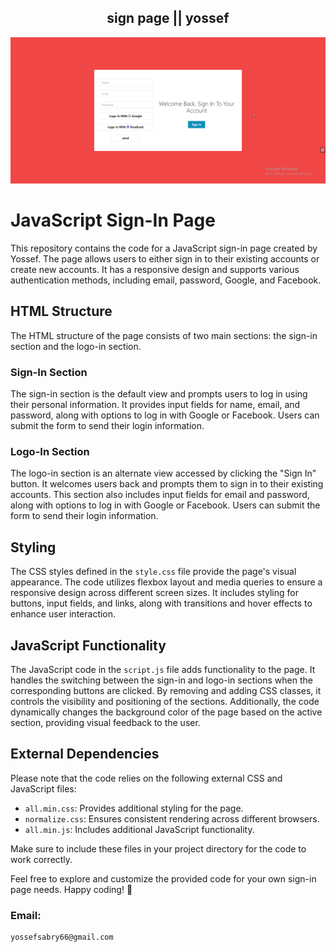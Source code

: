 <h2 align="center">sign page || yossef</h2>

![image](/chrome_N2sCOiYjAQ.png)

# JavaScript Sign-In Page

This repository contains the code for a JavaScript sign-in page created by Yossef. The page allows users to either sign in to their existing accounts or create new accounts. It has a responsive design and supports various authentication methods, including email, password, Google, and Facebook.

## HTML Structure

The HTML structure of the page consists of two main sections: the sign-in section and the logo-in section. 

### Sign-In Section

The sign-in section is the default view and prompts users to log in using their personal information. It provides input fields for name, email, and password, along with options to log in with Google or Facebook. Users can submit the form to send their login information.

### Logo-In Section

The logo-in section is an alternate view accessed by clicking the "Sign In" button. It welcomes users back and prompts them to sign in to their existing accounts. This section also includes input fields for email and password, along with options to log in with Google or Facebook. Users can submit the form to send their login information.

## Styling

The CSS styles defined in the `style.css` file provide the page's visual appearance. The code utilizes flexbox layout and media queries to ensure a responsive design across different screen sizes. It includes styling for buttons, input fields, and links, along with transitions and hover effects to enhance user interaction.

## JavaScript Functionality

The JavaScript code in the `script.js` file adds functionality to the page. It handles the switching between the sign-in and logo-in sections when the corresponding buttons are clicked. By removing and adding CSS classes, it controls the visibility and positioning of the sections. Additionally, the code dynamically changes the background color of the page based on the active section, providing visual feedback to the user.

## External Dependencies

Please note that the code relies on the following external CSS and JavaScript files:

- `all.min.css`: Provides additional styling for the page.
- `normalize.css`: Ensures consistent rendering across different browsers.
- `all.min.js`: Includes additional JavaScript functionality.

Make sure to include these files in your project directory for the code to work correctly.

Feel free to explore and customize the provided code for your own sign-in page needs. Happy coding! 🚀

### Email:
```
yossefsabry66@gmail.com
```